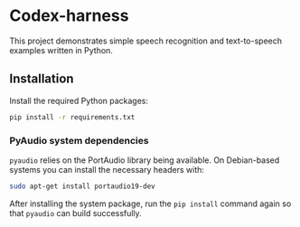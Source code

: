 # Codex-harness

This project demonstrates simple speech recognition and text-to-speech examples written in Python.

## Installation

Install the required Python packages:

```bash
pip install -r requirements.txt
```

### PyAudio system dependencies

`pyaudio` relies on the PortAudio library being available. On Debian-based systems you can install the necessary headers with:

```bash
sudo apt-get install portaudio19-dev
```

After installing the system package, run the `pip install` command again so that `pyaudio` can build successfully.

